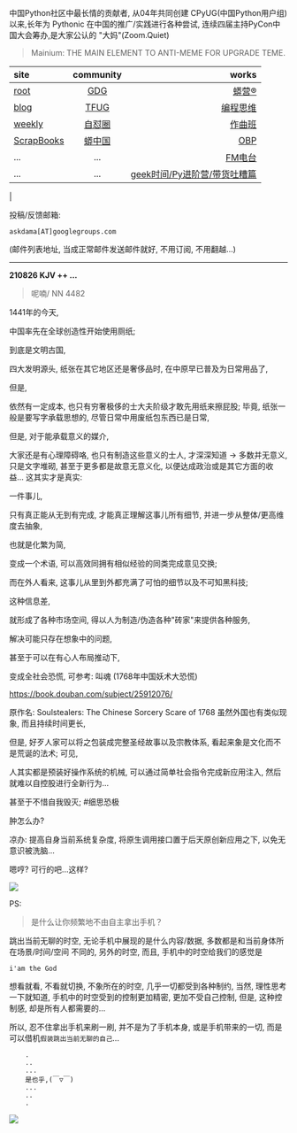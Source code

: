 中国Python社区中最长情的贡献者, 从04年共同创建 CPyUG(中国Python用户组)以来,长年为 Pythonic 在中国的推广/实践进行各种尝试, 连续四届主持PyCon中国大会筹办,是大家公认的 "大妈"(Zoom.Quiet)

> Mainium: THE MAIN ELEMENT TO ANTI-MEME FOR UPGRADE TEME.

| site | community | works |
| :-----| :----: | ----: |
| [root](http://zoomquiet.io/) | [GDG](https://blog.zhgdg.org/) | [蟒营®](https://doc.101.camp/) |
| [blog](https://blog.zoomquiet.io/pages/zoomquiet.html) | [TFUG](http://zh.tfug.world/) | [编程思维](https://py.101.camp/) |
| [weekly](http://weekly.pychina.org/) | [自怼圈](https://du.101.camp/) | [作曲班](https://mu.101.camp/) |
| [ScrapBooks](https://zoomquiet.io/collection.html) | [蟒中国](https://pychina.org/) | [OBP](https://zoomquiet.io/obp/index.html) |
| ... | ... | [FM电台](https://fm.101.camp/) |
| ... | ... | [geek时间/Py进阶营/带货吐糟篇](https://fm.101.camp/2020/geek2py-dama.html) 
 |


投稿/反馈邮箱:

    askdama[AT]googlegroups.com

(邮件列表地址, 
当成正常邮件发送邮件就好, 不用订阅, 不用翻越...)


---------------------------------------------------
**210826 KJV ++ ...**

> 呢喃/ NN 4482




1441年的今天,

中国率先在全球创造性开始使用厕纸;

到底是文明古国,

四大发明源头,
纸张在其它地区还是奢侈品时,
在中原早已普及为日常用品了,

但是,

依然有一定成本,
也只有穷奢极侈的士大夫阶级才敢先用纸来擦屁股;
毕竟,
纸张一般是要写字承载思想的,
尽管日常中用废纸包东西已是日常,

但是,
对于能承载意义的媒介,

大家还是有心理障碍咯,
也只有制造这些意义的士人,
才深深知道 -> 多数并无意义,
只是文字堆砌,
甚至于更多都是故意无意义化,
以便达成政治或是其它方面的收益...
这其实才是真实:

一件事儿,

只有真正能从无到有完成,
才能真正理解这事儿所有细节,
并进一步从整体/更高维度去抽象,

也就是化繁为简,

变成一个术语,
可以高效同拥有相似经验的同类完成意见交换;

而在外人看来,
这事儿从里到外都充满了可怕的细节以及不可知黑科技;

这种信息差,

就形成了各种市场空间,
得以人为制造/伪造各种"砖家"来提供各种服务,

解决可能只存在想象中的问题,

甚至于可以在有心人布局推动下,

变成全社会恐慌,
可参考: 叫魂 (1768年中国妖术大恐慌)


https://book.douban.com/subject/25912076/


原作名: Soulstealers: The Chinese Sorcery Scare of 1768
虽然外国也有类似现象,
而且持续时间更长,

但是,
好歹人家可以将之包装成完整圣经故事以及宗教体系,
看起来象是文化而不是荒诞的法术;
可见,

人其实都是预装好操作系统的机械,
可以通过简单社会指令完成新应用注入,
然后就难以自控股进行全新行为...

甚至于不惜自我毁灭;
    #细思恐极

肿怎么办?

凉办:
提高自身当前系统复杂度,
将原生调用接口置于后天原创新应用之下,
以免无意识被洗脑...

嗯哼? 可行的吧...这样?​






![](https://ipic.zoomquiet.top/2021-08-25-zq42-today-card-2108.026.png)





PS:
> 是什么让你频繁地不由自主拿出手机？

跳出当前无聊的时空,
无论手机中展现的是什么内容/数据,
多数都是和当前身体所在场景/时间/空间 不同的,
另外的时空,
而且, 手机中的时空给我们的感觉是

    i'am the God

想看就看, 不看就切换,
不象所在的时空, 几乎一切都受到各种制约,
当然,
理性思考一下就知道,
手机中的时空受到的控制更加精密, 更加不受自己控制,
但是, 这种控制感,
却是所有人都需要的...

所以, 
忍不住拿出手机来刷一刷,
并不是为了手机本身, 或是手机带来的一切,
而是可以借机`假装跳出当前无聊的自己`...



```
    .
    ..
    ...
    是也乎,(￣▽￣)
    ...
    ..
    .
```


![](http://ydlj.zoomquiet.top/ipic/2021-07-10-210701DU21-zip.jpg)

